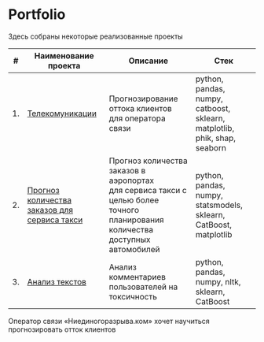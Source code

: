 # Portfolio

Здесь собраны некоторые реализованные проекты

| #    | Наименование проекта                | Описание                                                     | Стек                                                         |
| ---- | ------------------------------------------------------------ | ------------------------------------------------------------ | ------------------------------------------------------------ |
| 1.   | [Телекомуникации](https://github.com/VasilenkoPavel/Portfolio/blob/main/telecommunications/57bb4a1f-2c9b-4e75-b452-00c8206dc72d%20(1).ipynb) | Прогнозирование оттока клиентов <br/>для оператора связи | python, pandas, numpy, catboost, sklearn, matplotlib, phik, shap, seaborn       |
| 2.   | [Прогноз количества заказов для сервиса такси](https://github.com/aq2003/Portfolio/tree/main/Taxi%20Service) | Прогноз количества заказов в аэропортах <br/>для сервиса такси с целью более точного планирования количества доступных <br/>автомобилей | python, pandas, numpy, statsmodels, sklearn, CatBoost, matplotlib |
| 3.   | [Анализ текстов](https://github.com/aq2003/Portfolio/tree/main/Analyzing%20Texts) | Анализ комментариев пользователей на токсичность             | python, pandas, numpy, nltk, sklearn, CatBoost |


Оператор связи «Ниединогоразрыва.ком» хочет научиться прогнозировать отток клиентов
